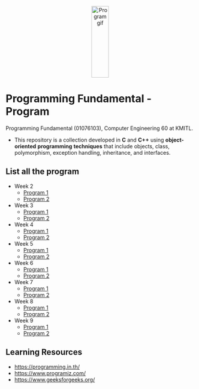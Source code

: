 <p align="center">
 <img src="https://media.giphy.com/media/dvUH0SG7Lfdh2uRHE0/giphy.gif" width="30%" height="190" alt="Program gif"/>
</p>


# Programming Fundamental - Program
Programming Fundamental (01076103), Computer Engineering 60 at KMITL.

- This repository is a collection developed in **C** and **C++** using **object-oriented** **programming** **techniques** that include objects, class, polymorphism, exception handling, inheritance, and interfaces.


## List all the program  
- Week 2
  - [Program 1](week-2-program-1)
  - [Program 2](week-2-program-2)
- Week 3
  - [Program 1](week-3-program-1)
  - [Program 2](week-3-program-2)
- Week 4
  - [Program 1](week-4-program-1)
  - [Program 2](week-4-program-2)
- Week 5
  - [Program 1](week-5-program-1)
  - [Program 2](week-5-program-2)
- Week 6
  - [Program 1](week-6-program-1)
  - [Program 2](week-6-program-2)
- Week 7
  - [Program 1](week-7-program-1)
  - [Program 2](week-7-program-2)
- Week 8
  - [Program 1](week-8-program-1)
  - [Program 2](week-8-program-2)
- Week 9
  - [Program 1](week-9-program-1)
  - [Program 2](week-9-program-2)

## Learning Resources
- https://programming.in.th/
- https://www.programiz.com/
- https://www.geeksforgeeks.org/
